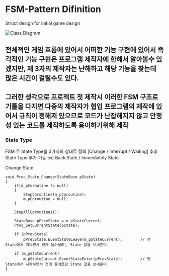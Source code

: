# FSM-Pattern Difinition
 Struct design for initial game design
 
![Class Diagram](https://github.com/showhohxc/FSM-Pattern/assets/98040028/0b3e50e8-6ffc-4b0c-b68e-1b61459b6e10)

## 전체적인 게임 흐름에 있어서 어떠한 기능 구현에 있어서 즉각적인 기능 구현은 프로그램 제작자에 한해서 알아볼수 있겠지만, 제 3자의 제작자는 난해하고 해당 기능을 찾는데 많은 시간이 걸릴수도 있다. 
## 그러한 생각으로 프로젝트 첫 제작시 이러한 FSM 구조로 기틀을 다지면 다중의 제작자가 협업 프로그램의 제작에 있어서 규칙이 정해져 있으므로 코드가 난잡해지지 않고 안정성 있는 코드를 제작하도록 용이하기위해 제작

### State Type 
FSM 주 State Type을 3가지의 상태로 정의 [Change / Interrupt / Waiting] 추후 State Type 추가 가능 ex) Back State / Immediately State

Change State

    void Proc_State_Change(StateBase pState)
    {
        if(m_pCoroutine != null)
        {
            StopCoroutine(m_pCoroutine);
            m_pCoroutine = null;
        }

        StopAllCoroutines();

        StateBase pPrevState = m_pStateCurrent;
        Proc_SetCurrentState(pState);

        if (pPrevState)
            pPrevState.EventStateLeave(m_pStateCurrent);        // 전 State에서 떠나면서 현재 들어올려는 State 값을 보내준다.

        if (m_pStateCurrent)
            m_pStateCurrent.EventStateEnter(pPrevState);        // 현 State에서 시작하면서 전에 들어왔던 State 값을 보내준다.
    }
